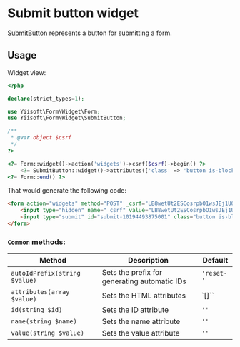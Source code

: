 # Submit button widget

[SubmitButton](https://www.w3.org/TR/2012/WD-html-markup-20120329/input.submit.html) represents a button for submitting a form.

## Usage

Widget view:

```php
<?php

declare(strict_types=1);

use Yiisoft\Form\Widget\Form;
use Yiisoft\Form\Widget\SubmitButton;

/**
 * @var object $csrf
 */
?>

<?= Form::widget()->action('widgets')->csrf($csrf)->begin() ?>
    <?= SubmitButton::widget()->attributes(['class' => 'button is-block is-info is-fullwidth'])->value('Save') ?>
<?= Form::end() ?>
```

That would generate the following code:

```html
<form action="widgets" method="POST" _csrf="LB8wetUt2ESCosrpbO1wsJEj1UQMxhK9RPyY0wExq9lIckEo50GbJbbT860zgACCy1C-aTWNfs50kcybWELGlQ==">
    <input type="hidden" name="_csrf" value="LB8wetUt2ESCosrpbO1wsJEj1UQMxhK9RPyY0wExq9lIckEo50GbJbbT860zgACCy1C-aTWNfs50kcybWELGlQ==">
    <input type="submit" id="submit-10194493875001" class="button is-block is-info is-fullwidth" name="submit-10194493875001" value="Save">
</form>
```

### `Common` methods:

Method | Description | Default
-------|-------------|---------
`autoIdPrefix(string $value)` | Sets the prefix for generating automatic IDs | `'reset-'`
`attributes(array $value)` | Sets the HTML attributes | `[]``
`id(string $id)` | Sets the ID attribute | `''`
`name(string $name)` | Sets the name attribute | `''`
`value(string $value)` | Sets the value attribute | `''`
